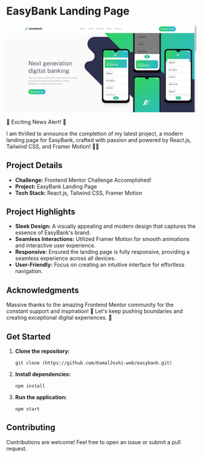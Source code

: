 # EasyBank Landing Page

![EasyBank Landing Page](easybank.png)

🚀 Exciting News Alert! 🚀

I am thrilled to announce the completion of my latest project, a modern landing page for EasyBank, crafted with passion and powered by React.js, Tailwind CSS, and Framer Motion! 🌟✨

## Project Details

- **Challenge:** Frontend Mentor Challenge Accomplished!
- **Project:** EasyBank Landing Page
- **Tech Stack:** React.js, Tailwind CSS, Framer Motion

## Project Highlights

- **Sleek Design:** A visually appealing and modern design that captures the essence of EasyBank's brand.
- **Seamless Interactions:** Utilized Framer Motion for smooth animations and interactive user experience.
- **Responsive:** Ensured the landing page is fully responsive, providing a seamless experience across all devices.
- **User-Friendly:** Focus on creating an intuitive interface for effortless navigation.

## Acknowledgments

Massive thanks to the amazing Frontend Mentor community for the constant support and inspiration! 🙌 Let's keep pushing boundaries and creating exceptional digital experiences. 🚀

## Get Started

1. **Clone the repository:**

   ```
   git clone (https://github.com/KamalJoshi-web/easybank.git)
   ```

2. **Install dependencies:**

   ```
   npm install
   ```

3. **Run the application:**

   ```
   npm start
   ```

## Contributing

Contributions are welcome! Feel free to open an issue or submit a pull request.

